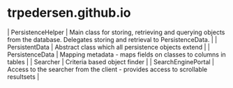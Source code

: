 # trpedersen.github.io

| PersistenceHelper | Main class for storing, retrieving and querying objects from the database.  Delegates storing and retrieval to PersistenceData. |
| PersistentData | Abstract class which all persistence objects extend |
| PersistenceData | Mapping metadata - maps fields on classes to columns in tables |
| Searcher | Criteria based object finder |
| SearchEnginePortal | Access to the searcher from the client - provides access to scrollable resultsets |
